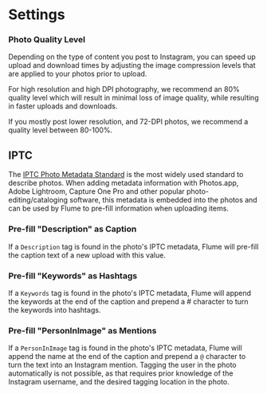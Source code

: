 # Settings

### Photo Quality Level

Depending on the type of content you post to Instagram, you can speed up upload and download times by adjusting the image compression levels that are applied to your photos prior to upload.

For high resolution and high DPI photography, we recommend an 80% quality level which will result in minimal loss of image quality, while resulting in faster uploads and downloads.

If you mostly post lower resolution, and 72-DPI photos, we recommend a quality level between 80-100%.

## IPTC

The [IPTC Photo Metadata Standard](https://iptc.org/standards/photo-metadata/iptc-standard/) is the most widely used standard to describe photos. When adding metadata information with Photos.app, Adobe Lightroom, Capture One Pro and other popular photo-editing/cataloging software, this metadata is embedded into the photos and can be used by Flume to pre-fill information when uploading items.

### Pre-fill "Description" as Caption

If a `Description` tag is found in the photo's IPTC metadata, Flume will pre-fill the caption text of a new upload with this value.

### Pre-fill "Keywords" as Hashtags

If a `Keywords` tag is found in the photo's IPTC metadata, Flume will append the keywords at the end of the caption and prepend a \# character to turn the keywords into hashtags.

### Pre-fill "PersonInImage" as Mentions

If a `PersonInImage` tag is found in the photo's IPTC metadata, Flume will append the name at the end of the caption and prepend a `@` character to turn the text into an Instagram mention. Tagging the user in the photo automatically is not possible, as that requires prior knowledge of the Instagram username, and the desired tagging location in the photo. 

